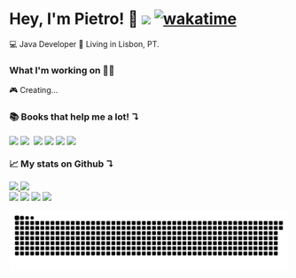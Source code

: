 # Hey, I'm Pietro! 👋 ![](https://komarev.com/ghpvc/?username=pietrofreire&color=blueviolet) [![wakatime](https://wakatime.com/badge/user/42ba6e96-1c49-407a-bc30-e8b7af9a439d.svg)](https://wakatime.com/@42ba6e96-1c49-407a-bc30-e8b7af9a439d)
💻 Java Developer
📍 Living in Lisbon, PT.

### What I'm working on 👨‍💻
🎮 Creating...

### 📚 Books that help me a lot! ↴
  <a href="https://amz.run/3Qgp"  target="_blank"><img align="center" src="https://github.com/PietroFreire/PietroFreire/blob/master/images/O_poder_do_habito.jpg"></a>
  <a href="https://amz.run/3Qgq"  target="_blank"><img align="center" src="https://github.com/PietroFreire/PietroFreire/blob/master/images/Pai_rico_pai_pobre.jpg"></a>
  <a href="https://amz.run/3Qgu"  target="_blank"><img align="center" rc="https://github.com/PietroFreire/PietroFreire/blob/master/images/Arrume_a_sua_cama.jpg"></a>
  <a href="https://amz.run/3Qgv"  target="_blank"><img align="center" src="https://github.com/PietroFreire/PietroFreire/blob/master/images/Uma_breve_historia_do_tempo.jpg"></a>
  <a href="https://amz.run/3Qgw"  target="_blank"><img align="center" src="https://github.com/PietroFreire/PietroFreire/blob/master/images/Html_css.jpg"></a>
<a href="https://www.amazon.com.br/gp/product/B003F1WMAM/ref=dbs_a_def_rwt_bibl_vppi_i3"  target="_blank"><img align="center" src="https://github.com/PietroFreire/PietroFreire/blob/master/images/Guerra_cibernetica.jpg"></a>
<a href="https://www.amazon.com.br/Estruturas-Dados-Algoritmos-em-Java-ebook/dp/B01784XQW4/ref=sr_1_1?dchild=1&qid=1611798554&refinements=p_27%3ARoberto+Tamassia&s=digital-text&sr=1-1&text=Roberto+Tamassia"  target="_blank"><img align="center" src="https://github.com/PietroFreire/PietroFreire/blob/master/images/Estrutura_de_dados.jpg"></a>

### 📈 My stats on Github ↴

<div>
  <a href="https://github.com/pietrofreire">
  <img height="180em" src="https://github-readme-stats.vercel.app/api?username=pietrofreire&show_icons=true&theme=dracula&include_all_commits=true&count_private=true"/>
  <img height="180em" src="https://github-readme-stats.vercel.app/api/top-langs/?username=pietrofreire&layout=compact&langs_count=16&theme=dracula"/>
<div>
<div> 
  <a href="https://www.youtube.com/channel/UC3zPE462Orjzz5-o-YAO6Vw" target="_blank"><img src="https://img.shields.io/badge/-Youtube-%23EA4335?style=for-the-badge&logo=youtube&logoColor=white" target="_blank"></a>
  <a href="https://instagram.com/pietrofreire_" target="_blank"><img src="https://img.shields.io/badge/-Instagram-%23E4405F?style=for-the-badge&logo=instagram&logoColor=white" target="_blank"></a>
  <a href = "mailto: contato@pietrofreire.com"><img src="https://img.shields.io/badge/-Gmail-%23333?style=for-the-badge&logo=gmail&logoColor=white" target="_blank"></a>
  <a href="https://www.linkedin.com/in/pietrofreire" target="_blank"><img src="https://img.shields.io/badge/-LinkedIn-%230077B5?style=for-the-badge&logo=linkedin&logoColor=white" target="_blank"></a> 
 
  ![Snake animation](https://github.com/pietrofreire/pietrofreire/blob/output/github-contribution-grid-snake.svg)
 
</div>

